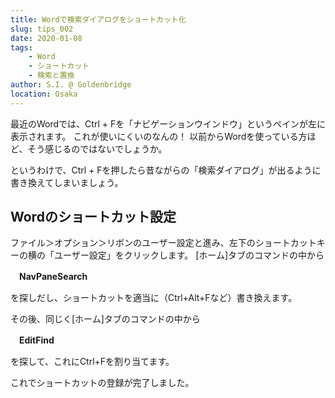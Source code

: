 ```yaml
---
title: Wordで検索ダイアログをショートカット化
slug: tips_002
date: 2020-01-08
tags:
    - Word
    - ショートカット
    - 検索と置換
author: S.I. @ Goldenbridge
location: Osaka
---
```


最近のWordでは、Ctrl + Fを「ナビゲーションウインドウ」というペインが左に表示されます。
これが使いにくいのなんの！
以前からWordを使っている方ほど、そう感じるのではないでしょうか。

というわけで、Ctrl + Fを押したら昔ながらの「検索ダイアログ」が出るように書き換えてしまいましょう。

## Wordのショートカット設定
ファイル＞オプション＞リボンのユーザー設定と進み、左下のショートカットキーの横の「ユーザー設定」をクリックします。
[ホーム]タブのコマンドの中から

　**NavPaneSearch**

を探しだし、ショートカットを適当に（Ctrl+Alt+Fなど）書き換えます。

その後、同じく[ホーム]タブのコマンドの中から

　**EditFind**

を探して、これにCtrl+Fを割り当てます。

これでショートカットの登録が完了しました。

<link-to></link-to>